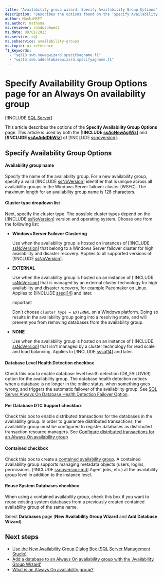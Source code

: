 ```yaml
---
title: "Availability group wizard: Specify Availability Group Options"
description: "Describes the options found on the 'Specify Availability Group Name' page of the Availability Group Wizard within SQL Server Management Studio."
author: MashaMSFT
ms.author: mathoma
ms.reviewer: randolphwest
ms.date: 09/01/2023
ms.service: sql
ms.subservice: availability-groups
ms.topic: ui-reference
f1_keywords:
  - "sql13.swb.newagwizard.specifyagname.f1"
  - "sql13.swb.adddatabasewizard.specifyagname.f1"
---
```

# Specify Availability Group Options page for an Always On availability group

[!INCLUDE [SQL Server](../../../includes/applies-to-version/sqlserver.md)]

This article describes the options of the **Specify Availability Group Options** page. This article is used by both the **[!INCLUDE [ssAoNewAgWiz](../../../includes/ssaonewagwiz-md.md)]** and **[!INCLUDE [ssAoAddDbWiz](../../../includes/ssaoadddbwiz-md.md)]** of [!INCLUDE [ssnoversion](../../../includes/ssnoversion-md.md)].

## <a id="PageOptions"></a> Specify Availability Group Options

#### Availability group name

Specify the name of the availability group. For a new availability group, specify a valid [!INCLUDE [ssNoVersion](../../../includes/ssnoversion-md.md)] identifier that is unique across all availability groups in the Windows Server failover cluster (WSFC). The maximum length for an availability group name is 128 characters.

#### Cluster type dropdown list

Next, specify the cluster type. The possible cluster types depend on the [!INCLUDE [ssNoVersion](../../../includes/ssnoversion-md.md)] version and operating system. Choose one from the following list:

- **Windows Server Failover Clustering**

  Use when the availability group is hosted on instances of [!INCLUDE [ssNoVersion](../../../includes/ssnoversion-md.md)] that belong to a Windows Server failover cluster for high availability and disaster recovery. Applies to all supported versions of [!INCLUDE [ssNoVersion](../../../includes/ssnoversion-md.md)].

- **EXTERNAL**

  Use when the availability group is hosted on an instance of [!INCLUDE [ssNoVersion](../../../includes/ssnoversion-md.md)] that is managed by an external cluster technology for high availability and disaster recovery, for example Pacemaker on Linux. Applies to [!INCLUDE [sssql14](../../../includes/sssql17-md.md)] and later.

  > [!IMPORTANT]  
  > Don't choose `cluster type = EXTERNAL` on a Windows platform. Doing so results in the availability group going into a resolving state, and will prevent you from removing databases from the availability group.

- **NONE**

  Use when the availability group is hosted on an instance of [!INCLUDE [ssNoVersion](../../../includes/ssnoversion-md.md)] that isn't managed by a cluster technology for read scale and load balancing. Applies to [!INCLUDE [sssql14](../../../includes/sssql17-md.md)] and later.

#### Database Level Health Detection checkbox

Check this box to enable database level health detection (DB_FAILOVER) option for the availability group. The database health detection notices when a database is no longer in the online status, when something goes wrong, and triggers the automatic failover of the availability group. See [SQL Server Always On Database Health Detection Failover Option](sql-server-always-on-database-health-detection-failover-option.md).

#### Per Database DTC Support checkbox

Check this box to enable distributed transactions for the databases in the availability group. In order to guarantee distributed transactions, the availability group must be configured to register databases as distributed transaction resource managers. See [Configure distributed transactions for an Always On availability group](configure-availability-group-for-distributed-transactions.md)

#### Contained checkbox

Check this box to create a [contained availability group](contained-availability-groups-overview.md). A contained availability group supports managing metadata objects (users, logins, permissions, [!INCLUDE [ssnoversion-md](../../../includes/ssnoversion-md.md)] Agent jobs, etc.) at the availability group level in addition to the instance level.

#### Reuse System Databases checkbox

When using a contained availability group, check this box if you want to reuse existing system databases from a previously created contained availability group of the same name.

Select **Databases** page (**New Availability Group Wizard** and **Add Database Wizard**).

## Next steps

- [Use the New Availability Group Dialog Box (SQL Server Management Studio)](use-the-new-availability-group-dialog-box-sql-server-management-studio.md)
- [Add a database to an Always On availability group with the 'Availability Group Wizard'](availability-group-add-database-to-group-wizard.md)
- [What is an Always On availability group?](overview-of-always-on-availability-groups-sql-server.md)

